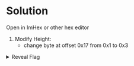 # Solution

Open in ImHex or other hex editor

1. Modify Height:
    - change byte at offset 0x17 from 0x1 to 0x3

<details>
    <summary>Reveal Flag</summary>
    CCSC{N3ver_ev3r_G1ve_Up}
</details>

